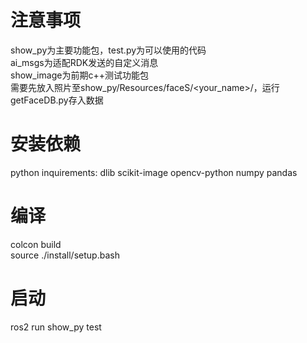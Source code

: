 # 注意事项
show_py为主要功能包，test.py为可以使用的代码  
ai_msgs为适配RDK发送的自定义消息  
show_image为前期c++测试功能包  
需要先放入照片至show_py/Resources/faceS/<your_name>/，运行getFaceDB.py存入数据  

# 安装依赖
python inquirements: dlib scikit-image opencv-python numpy pandas  

# 编译
colcon build  
source ./install/setup.bash  

# 启动
ros2 run show_py test  
